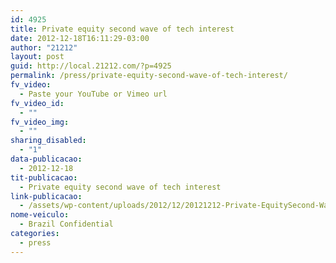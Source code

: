 ```yaml
---
id: 4925
title: Private equity second wave of tech interest
date: 2012-12-18T16:11:29-03:00
author: "21212"
layout: post
guid: http://local.21212.com/?p=4925
permalink: /press/private-equity-second-wave-of-tech-interest/
fv_video:
  - Paste your YouTube or Vimeo url
fv_video_id:
  - ""
fv_video_img:
  - ""
sharing_disabled:
  - "1"
data-publicacao:
  - 2012-12-18
tit-publicacao:
  - Private equity second wave of tech interest
link-publicacao:
  - /assets/wp-content/uploads/2012/12/20121212-Private-EquitySecond-WaveOfTechinterest-BrazilConfidential.pdf
nome-veiculo:
  - Brazil Confidential
categories:
  - press
---
```

